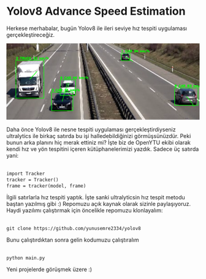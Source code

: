 # Yolov8 Advance Speed Estimation
Herkese merhabalar, bugün Yolov8 ile ileri seviye hız tespiti uygulaması gerçekleştireceğiz. 

<img src="./resimler/resim_1.png" alt="Yolov8 ile Hız Tahmini" width="1280">

Daha önce Yolov8 ile nesne tespiti uygulaması gerçekleştirdiyseniz ultralytics ile birkaç satırda bu işi halledebildiğinizi görmüşsünüzdür. Peki bunun arka planını hiç merak ettiniz mi?
İşte biz de OpenYTU ekibi olarak kendi hız ve yön tespitini içeren kütüphanelerimizi yazdık. Sadece üç satırda yani:

```shell

import Tracker
tracker = Tracker()
frame = tracker(model, frame)

```

İlgili satırlarla hız tespiti yaptık. İşte sanki ultralyticsin hız tespit metodu baştan yazılmış gibi :)
Repomuzu açık kaynak olarak sizinle paylaşıyoruz. Haydi yazılımı çalıştırmak için öncelikle repomuzu klonlayalım:

```shell

git clone https://github.com/yunusemre2334/yolov8

```

Bunu çalıştırdıktan sonra gelin kodumuzu çalıştıralım


```shell

python main.py
```

Yeni projelerde görüşmek üzere :)

